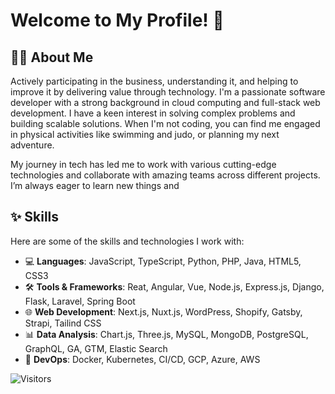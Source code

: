 # Welcome to My Profile! 👋

## 🧑‍💻 About Me
Actively participating in the business, understanding it, and helping to improve it by delivering value through technology.
I'm a passionate software developer with a strong background in cloud computing and full-stack web development. I have a keen interest in solving complex problems and building scalable solutions. When I'm not coding, you can find me engaged in physical activities like swimming and judo, or planning my next adventure.

My journey in tech has led me to work with various cutting-edge technologies and collaborate with amazing teams across different projects. I’m always eager to learn new things and

## ✨ Skills
Here are some of the skills and technologies I work with:
- 💻 **Languages**: JavaScript, TypeScript, Python, PHP, Java, HTML5, CSS3
- 🛠 **Tools & Frameworks**: Reat, Angular, Vue, Node.js, Express.js, Django, Flask, Laravel, Spring Boot
- 🌐 **Web Development**: Next.js, Nuxt.js, WordPress, Shopify, Gatsby, Strapi, Tailind CSS
- 📊 **Data Analysis**: Chart.js, Three.js, MySQL, MongoDB, PostgreSQL, GraphQL, GA, GTM, Elastic Search
- 🔧 **DevOps**: Docker, Kubernetes, CI/CD, GCP, Azure, AWS

![Visitors](https://komarev.com/ghpvc/?username=adanieldev&label=Visitors&color=0e75b6&style=flat)
